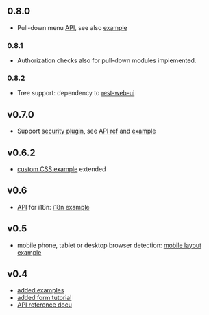 ## 0.8.0
* Pull-down menu [API](https://github.com/ma-ha/easy-web-app/tree/master/examples#guiaddpulldownmenu--menuid-menulabel-), 
  see also [example](https://github.com/ma-ha/easy-web-app/blob/master/examples/pull-down-menu/index.js)

### 0.8.1
* Authorization checks also for pull-down modules implemented.
  
### 0.8.2
* Tree support: dependency to [rest-web-ui](https://github.com/ma-ha/rest-web-ui/tree/master/html/modules/pong-tree)

## v0.7.0
* Support [security plugin](https://github.com/ma-ha/rest-web-ui/tree/master/html/modules/pong-security),
  see [API ref](https://github.com/ma-ha/easy-web-app/tree/master/examples#guienablesecurity-paramsobj-) 
  and [example](https://github.com/ma-ha/easy-web-app/blob/master/examples/security/index.js)

## v0.6.2
* [custom CSS example](https://github.com/ma-ha/easy-web-app/tree/master/examples/custom-css) extended 

## v0.6
* [API](https://github.com/ma-ha/easy-web-app/tree/master/examples#guiaddlang--languageid--translations-) for i18n: [i18n example](https://github.com/ma-ha/easy-web-app/blob/master/examples/i18n/index.js)

## v0.5
* mobile phone, tablet or desktop browser detection: [mobile layout example](https://github.com/ma-ha/easy-web-app/tree/master/examples/mobile-detect) 

## v0.4
* [added examples](https://github.com/ma-ha/easy-web-app/tree/master/examples)
* [added form tutorial](https://github.com/ma-ha/easy-web-app/tree/master/examples/form-tutorial)
* [API reference docu](https://github.com/ma-ha/easy-web-app/tree/master/examples#api-reference)